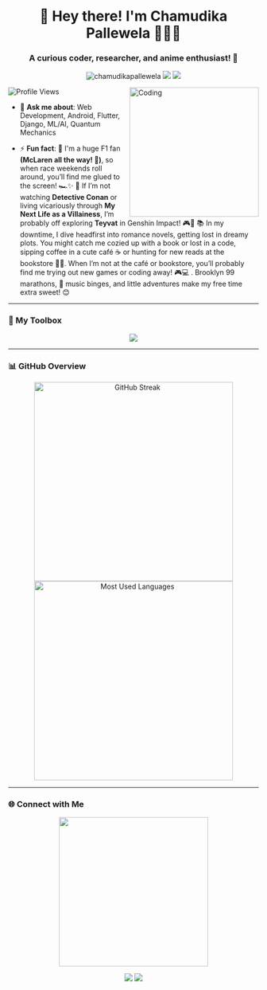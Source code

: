 <h1 align="center">🌸 Hey there! I'm Chamudika Pallewela 👩‍💻✨</h1>
<h3 align="center">A curious coder, researcher, and anime enthusiast! 🌱</h3>

<p align="center"> 
  <img src="https://komarev.com/ghpvc/?username=chamudikapallewela&label=Visitors&color=87CEFA&style=flat-square" alt="chamudikapallewela" />
  <img src="https://img.shields.io/badge/Love-Coding-87CEFA?style=flat-square" />
  <img src="https://img.shields.io/badge/F1-%F0%9F%8F%8B-orange?style=flat-square" />
</p>



<img align="right" alt="Coding" width="260" src="https://media.giphy.com/media/nFLW7PNGgN3lI68rdv/giphy.gif?cid=790b7611eb8akokrvvyigcsr6nktvui5k2diim00x65yvsky&ep=v1_gifs_search&rid=giphy.gif" />

<p align="left"> 
  <img src="https://komarev.com/ghpvc/?username=chamudikapallewela&label=Profile%20views&color=87CEFA&style=flat" alt="Profile Views" />
</p>

- 💬 **Ask me about**: Web Development, Android, Flutter, Django, ML/AI, Quantum Mechanics
  
- ⚡ **Fun fact**:
🌟 I'm a huge F1 fan <strong>(McLaren all the way! 🧡)</strong>, so when race weekends roll around, you’ll find me glued to the screen! 🏎️✨  🎏 If I’m not watching <strong>Detective Conan</strong> or living vicariously through <strong>My Next Life as a Villainess</strong>, I’m probably off exploring <strong>Teyvat</strong> in Genshin Impact! 🎮💫 📚 In my downtime, I dive headfirst into romance novels, getting lost in dreamy plots. You might catch me cozied up with a book or lost in a code, sipping coffee in a cute café ☕ or hunting for new reads at the bookstore 📖💕.  When I’m not at the café or bookstore, you’ll probably find me trying out new games or coding away! 🎮💻 . Brooklyn 99 marathons, 🎵 music binges, and little adventures make my free time extra sweet! 😊  









---

### 🌸 My Toolbox  
<p align="center">  
  <img src="https://skillicons.dev/icons?i=html,css,js,react,flutter,python,django,java,mongodb,mysql,php,tailwind,aws,git,dotnet,figma,angular,bootstrap,chartjs,csharp,linux,laravel,postgresql,tensorflow,express,firebase,flask,vscode,kotlin,arduino&theme=light" />  
</p>  



---
### 📊 GitHub Overview  

<p align="center">
  <img src="https://github-readme-streak-stats.herokuapp.com/?user=chamudikapallewela&theme=sakura" alt="GitHub Streak" width="400" />
  <img src="https://github-readme-stats.vercel.app/api/top-langs/?username=chamudikapallewela&layout=compact&theme=sakura" alt="Most Used Languages" width="400" />
</p>




---

### 🌐 Connect with Me  
<p align="center">
  <img src="https://media.giphy.com/media/k0ijJhqrUP4T2EvmJ1/giphy.gif?cid=790b76116jlj70au121zehvkby3t57j6flj7aahytnq3hpvp&ep=v1_gifs_search&rid=giphy.gif" width="300">
</p>
<p align="center">  
  <a href="https://www.linkedin.com/in/chamudika-pallewela-922258247/"><img src="https://img.shields.io/badge/-LinkedIn-0e76a8?style=flat-square&logo=Linkedin&logoColor=white" /></a>  
  <a href="mailto:lckpallewela@gmail.com"><img src="https://img.shields.io/badge/-Gmail-c14438?style=flat-square&logo=Gmail&logoColor=white" /></a>  
</p>  

